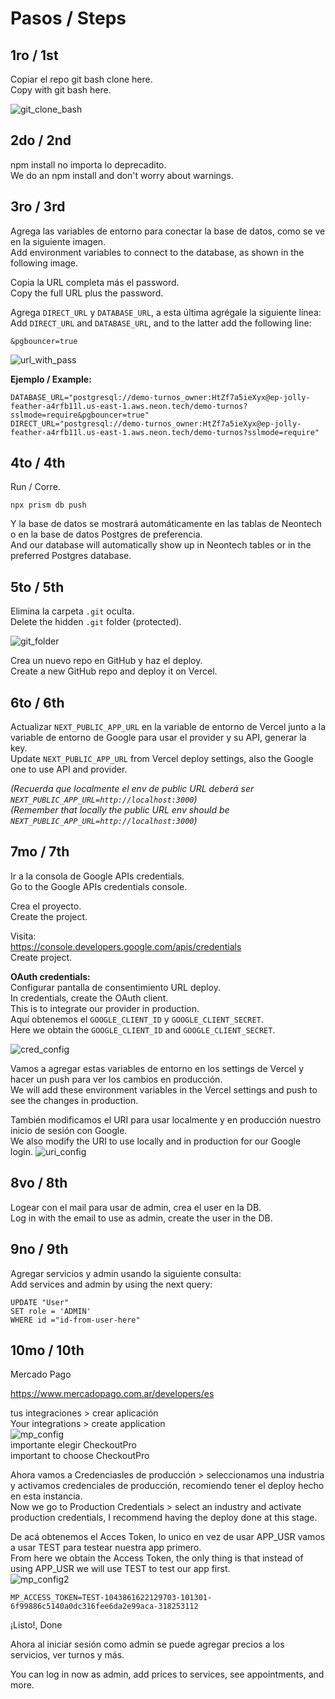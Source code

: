 # Pasos / Steps

## 1ro / 1st

Copiar el repo git bash clone here.  
Copy with git bash here.

![git_clone_bash](./public/readme/1.webp)

## 2do / 2nd

npm install no importa lo deprecadito.  
We do an npm install and don't worry about warnings.

## 3ro / 3rd

Agrega las variables de entorno para conectar la base de datos, como se ve en la siguiente imagen.  
Add environment variables to connect to the database, as shown in the following image.

Copia la URL completa más el password.  
Copy the full URL plus the password.

Agrega `DIRECT_URL` y `DATABASE_URL`, a esta última agrégale la siguiente línea:  
Add `DIRECT_URL` and `DATABASE_URL`, and to the latter add the following line:

```
&pgbouncer=true
```

![url_with_pass](./public/readme/2.webp)

**Ejemplo / Example:**

```
DATABASE_URL="postgresql://demo-turnos_owner:HtZf7a5ieXyx@ep-jolly-feather-a4rfb11l.us-east-1.aws.neon.tech/demo-turnos?sslmode=require&pgbouncer=true"
DIRECT_URL="postgresql://demo-turnos_owner:HtZf7a5ieXyx@ep-jolly-feather-a4rfb11l.us-east-1.aws.neon.tech/demo-turnos?sslmode=require"
```

## 4to / 4th

Run / Corre.

```
npx prism db push
```

Y la base de datos se mostrará automáticamente en las tablas de Neontech o en la base de datos Postgres de preferencia.  
And our database will automatically show up in Neontech tables or in the preferred Postgres database.

## 5to / 5th

Elimina la carpeta `.git` oculta.  
Delete the hidden `.git` folder (protected).

![git_folder](./public/readme/3.webp)

Crea un nuevo repo en GitHub y haz el deploy.  
Create a new GitHub repo and deploy it on Vercel.

## 6to / 6th

Actualizar `NEXT_PUBLIC_APP_URL` en la variable de entorno de Vercel junto a la variable de entorno de Google para usar el provider y su API, generar la key.  
Update `NEXT_PUBLIC_APP_URL` from Vercel deploy settings, also the Google one to use API and provider.

_(Recuerda que localmente el env de public URL deberá ser `NEXT_PUBLIC_APP_URL=http://localhost:3000`)_  
_(Remember that locally the public URL env should be `NEXT_PUBLIC_APP_URL=http://localhost:3000`)_

## 7mo / 7th

Ir a la consola de Google APIs credentials.  
Go to the Google APIs credentials console.

Crea el proyecto.  
Create the project.

Visita:  
https://console.developers.google.com/apis/credentials  
Create project.

**OAuth credentials:**  
Configurar pantalla de consentimiento URL deploy.  
In credentials, create the OAuth client.  
This is to integrate our provider in production.  
Aquí obtenemos el `GOOGLE_CLIENT_ID` y `GOOGLE_CLIENT_SECRET`.  
Here we obtain the `GOOGLE_CLIENT_ID` and `GOOGLE_CLIENT_SECRET`.

![cred_config](./public/readme/4.webp)

Vamos a agregar estas variables de entorno en los settings de Vercel y hacer un push para ver los cambios en producción.  
We will add these environment variables in the Vercel settings and push to see the changes in production.

También modificamos el URI para usar localmente y en producción nuestro inicio de sesión con Google.  
We also modify the URI to use locally and in production for our Google login.
![uri_config](./public/readme/5.webp)

## 8vo / 8th

Logear con el mail para usar de admin, crea el user en la DB.  
Log in with the email to use as admin, create the user in the DB.

## 9no / 9th

Agregar servicios y admin usando la siguiente consulta:  
Add services and admin by using the next query:

```
UPDATE "User"
SET role = 'ADMIN'
WHERE id ="id-from-user-here"
```

## 10mo / 10th

Mercado Pago

https://www.mercadopago.com.ar/developers/es

tus integraciones > crear aplicación  
Your integrations > create application  
![mp_config](./public/readme/6.webp)  
importante elegir CheckoutPro  
important to choose CheckoutPro

Ahora vamos a Credenciasles de producción > seleccionamos una industria y activamos credenciales de producción, recomiendo tener el deploy hecho en esta instancia.  
Now we go to Production Credentials > select an industry and activate production credentials, I recommend having the deploy done at this stage.

De acá obtenemos el Acces Token, lo unico en vez de usar APP_USR vamos a usar TEST para testear nuestra app primero.  
From here we obtain the Access Token, the only thing is that instead of using APP_USR we will use TEST to test our app first.  
![mp_config2](./public/readme/7.webp)

```
MP_ACCESS_TOKEN=TEST-1043861622129703-101301-6f99886c5140a0dc316fee6da2e99aca-318253112
```

¡Listo!, Done

Ahora al iniciar sesión como admin se puede agregar precios a los servicios, ver turnos y más.

You can log in now as admin, add prices to services, see appointments, and more.
